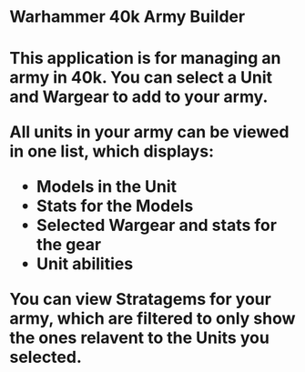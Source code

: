 <h1>Warhammer 40k Army Builder<h1>

This application is for managing an army in 40k. You can select a Unit and Wargear to add to your army.

All units in your army can be viewed in one list, which displays:
- Models in the Unit
- Stats for the Models
- Selected Wargear and stats for the gear
- Unit abilities

You can view Stratagems for your army, which are filtered to only show the ones relavent to the Units you selected.

